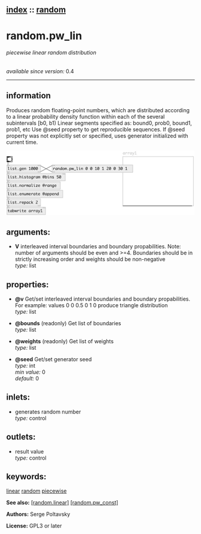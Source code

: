 [index](index.html) :: [random](category_random.html)
---

# random.pw_lin

###### piecewise linear random distribution

*available since version:* 0.4

---


## information
Produces random floating-point numbers, which are distributed according to a linear probability density function within each of the several subintervals [b0, b1) Linear segments specified as: bound0, prob0, bound1, prob1, etc Use @seed property to get reproducible sequences. If @seed property was not explicitly set or specified, uses generator initialized with current time.


[![example](../examples/img/random.pw_lin.jpg)](../examples/pd/random.pw_lin.pd)



## arguments:

* **V**
interleaved interval boundaries and boundary propabilities. Note: number of
arguments should be even and &gt;=4. Boundaries should be in strictly increasing
order and weights should be non-negative<br>
_type:_ list<br>





## properties:

* **@v** 
Get/set interleaved interval boundaries and boundary propabilities. For example: values
0 0 0.5 0 1 0 produce triangle distribution<br>
_type:_ list<br>

* **@bounds** (readonly)
Get list of boundaries<br>
_type:_ list<br>

* **@weights** (readonly)
Get list of weights<br>
_type:_ list<br>

* **@seed** 
Get/set generator seed<br>
_type:_ int<br>
_min value:_ 0<br>
_default:_ 0<br>



## inlets:

* generates random number<br>
_type:_ control



## outlets:

* result value<br>
_type:_ control



## keywords:

[linear](keywords/linear.html)
[random](keywords/random.html)
[piecewise](keywords/piecewise.html)



**See also:**
[\[random.linear\]](random.linear.html)
[\[random.pw_const\]](random.pw_const.html)




**Authors:** Serge Poltavsky




**License:** GPL3 or later





